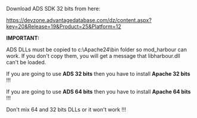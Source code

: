 Download ADS SDK 32 bits from here:

https://devzone.advantagedatabase.com/dz/content.aspx?key=20&Release=19&Product=25&Platform=12

**IMPORTANT:**

ADS DLLs must be copied to c:\Apache24\bin folder so mod_harbour can work. If you don't copy them, you will get a message
that libharbour.dll can't be loaded.

If you are going to use **ADS 32 bits** then you have to install **Apache 32 bits** !!!

If you are going to use **ADS 64 bits** then you have to install **Apache 64 bits** !!!

Don't mix 64 and 32 bits DLLs or it won't work !!!
